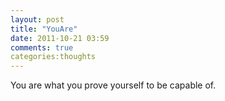 ```yaml
---
layout: post
title: "YouAre"
date: 2011-10-21 03:59
comments: true
categories:thoughts 
---
```

You are what you prove yourself to be capable of.
